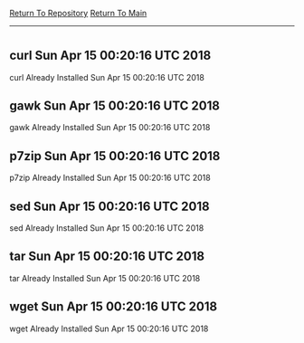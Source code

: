 [Return To Repository](https://github.com/deathbybandaid/piholeparser/)
[Return To Main](https://github.com/deathbybandaid/piholeparser/blob/master/RecentRunLogs/Mainlog.md)
____________________________________
# 
## curl Sun Apr 15 00:20:16 UTC 2018
curl Already Installed Sun Apr 15 00:20:16 UTC 2018
## gawk Sun Apr 15 00:20:16 UTC 2018
gawk Already Installed Sun Apr 15 00:20:16 UTC 2018
## p7zip Sun Apr 15 00:20:16 UTC 2018
p7zip Already Installed Sun Apr 15 00:20:16 UTC 2018
## sed Sun Apr 15 00:20:16 UTC 2018
sed Already Installed Sun Apr 15 00:20:16 UTC 2018
## tar Sun Apr 15 00:20:16 UTC 2018
tar Already Installed Sun Apr 15 00:20:16 UTC 2018
## wget Sun Apr 15 00:20:16 UTC 2018
wget Already Installed Sun Apr 15 00:20:16 UTC 2018
